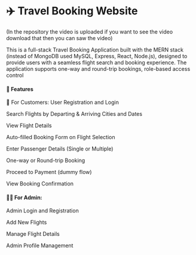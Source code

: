 # ✈️ Travel Booking Website
(In the repository the video is uploaded if you want to see the video download that then you can saw the video)

This is a full-stack Travel Booking Application built with the MERN stack (instead of MongoDB used MySQL, Express, React, Node.js), designed to provide users with a seamless flight search and booking experience. The application supports one-way and round-trip bookings, role-based access control

#### 🚀 Features
👤 For Customers:
User Registration and Login

Search Flights by Departing & Arriving Cities and Dates

View Flight Details

Auto-filled Booking Form on Flight Selection

Enter Passenger Details (Single or Multiple)

One-way or Round-trip Booking

Proceed to Payment (dummy flow)

View Booking Confirmation

#### 👨‍✈️ For Admin:
Admin Login and Registration

Add New Flights

Manage Flight Details

Admin Profile Management

